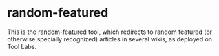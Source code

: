random-featured
===============

This is the random-featured tool, which redirects to random featured
(or otherwise specially recognized) articles in several wikis, as
deployed on Tool Labs.
